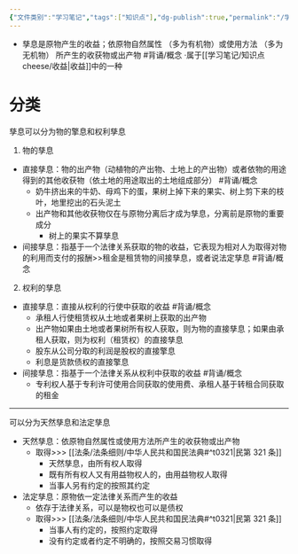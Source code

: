 ```yaml
---
{"文件类别":"学习笔记","tags":["知识点"],"dg-publish":true,"permalink":"/学习笔记/知识点cheese/孳息/","dgPassFrontmatter":true,"created":"2024-09-20T16:12:14.129+08:00","updated":"2024-09-20T18:34:45.854+08:00"}
---
```


- 孳息是原物产生的收益；依原物自然属性 （多为有机物）或使用方法 （多为无机物） 所产生的收获物或出产物 #背诵/概念 
·属于[[学习笔记/知识点cheese/收益\|收益]]中的一种

# 分类

孳息可以分为物的擎息和权利孳息

1. 物的孳息
- 直接孳息：物的出产物（动植物的产出物、土地上的产出物）或者依物的用途得到的其他收获物（依土地的用途取出的土地组成部分） #背诵/概念 
	- 奶牛挤出来的牛奶、母鸡下的蛋，果树上掉下来的果实、树上剪下来的枝叶，地里挖出的石头泥土
	- 出产物和其他收获物仅在与原物分离后才成为孳息，分离前是原物的重要成分
		- 树上的果实不算孳息
- 间接孳息：指基于一个法律关系获取的物的收益，它表现为相对人为取得对物的利用而支付的报酬>>租金是租赁物的间接孳息，或者说法定孳息 #背诵/概念 

2. 权利的孳息
- 直接孳息：直接从权利的行使中获取的收益 #背诵/概念 
	- 承租人行使租赁权从土地或者果树上获取的出产物
	- 出产物如果由土地或者果树所有权人获取，则为物的直接孳息；如果由承租人获取，则为权利（租赁权）的直接孳息
	- 股东从公司分取的利润是股权的直接擎息
	- 利息是货款债权的直接擎息
- 间接孳息：指基于一个法律关系从权利中获取的收益 #背诵/概念 
	- 专利权人基于专利许可使用合同获取的使用费、承租人基于转租合同获取的租金
---
可以分为天然孳息和法定孳息
- 天然孳息：依原物自然属性或使用方法所产生的收获物或出产物
	- 取得>>> [[法条/法条细则/中华人民共和国民法典#^t0321\|民第 321 条]]
		- 天然孳息，由所有权人取得
		- 既有所有权人又有用益物权人的，由用益物权人取得
		- 当事人另有约定的按照其约定
- 法定孳息：原物依一定法律关系而产生的收益
	- 依存于法律关系，可以是物权也可以是债权
	- 取得>>> [[法条/法条细则/中华人民共和国民法典#^t0321\|民第 321 条]]
		- 当事人有约定的，按照约定取得
		- 没有约定或者约定不明确的，按照交易习惯取得